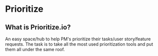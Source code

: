 # Prioritize

## What is Prioritize.io?
An easy space/hub to help PM's prioritize their tasks/user story/feature requests.
The task is to take all the most used prioritization tools and put them all under the same roof.

